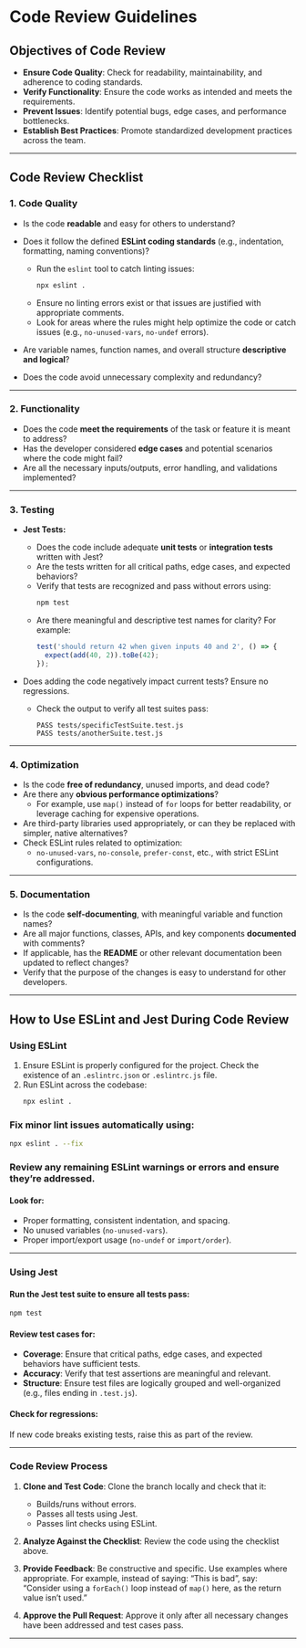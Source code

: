# Code Review Guidelines

## Objectives of Code Review
- **Ensure Code Quality**: Check for readability, maintainability, and adherence to coding standards.
- **Verify Functionality**: Ensure the code works as intended and meets the requirements.
- **Prevent Issues**: Identify potential bugs, edge cases, and performance bottlenecks.
- **Establish Best Practices**: Promote standardized development practices across the team.

---

## Code Review Checklist

### **1. Code Quality**
- Is the code **readable** and easy for others to understand?
- Does it follow the defined **ESLint coding standards** (e.g., indentation, formatting, naming conventions)?
  - Run the `eslint` tool to catch linting issues:
    ```bash
    npx eslint .
    ```
  - Ensure no linting errors exist or that issues are justified with appropriate comments.
  - Look for areas where the rules might help optimize the code or catch issues (e.g., `no-unused-vars`, `no-undef` errors).

- Are variable names, function names, and overall structure **descriptive and logical**?
- Does the code avoid unnecessary complexity and redundancy?

---

### **2. Functionality**
- Does the code **meet the requirements** of the task or feature it is meant to address?
- Has the developer considered **edge cases** and potential scenarios where the code might fail?
- Are all the necessary inputs/outputs, error handling, and validations implemented?

---

### **3. Testing**
- **Jest Tests:**
  - Does the code include adequate **unit tests** or **integration tests** written with Jest?
  - Are the tests written for all critical paths, edge cases, and expected behaviors?
  - Verify that tests are recognized and pass without errors using:
    ```bash
    npm test
    ```
  - Are there meaningful and descriptive test names for clarity?
    For example:
    ```javascript
    test('should return 42 when given inputs 40 and 2', () => {
      expect(add(40, 2)).toBe(42);
    });
    ```

- Does adding the code negatively impact current tests? Ensure no regressions.
  - Check the output to verify all test suites pass:
    ```
    PASS tests/specificTestSuite.test.js
    PASS tests/anotherSuite.test.js
    ```

---

### **4. Optimization**
- Is the code **free of redundancy**, unused imports, and dead code?
- Are there any **obvious performance optimizations**?
  - For example, use `map()` instead of `for` loops for better readability, or leverage caching for expensive operations.
- Are third-party libraries used appropriately, or can they be replaced with simpler, native alternatives?
- Check ESLint rules related to optimization:
  - `no-unused-vars`, `no-console`, `prefer-const`, etc., with strict ESLint configurations.

---

### **5. Documentation**
- Is the code **self-documenting**, with meaningful variable and function names?
- Are all major functions, classes, APIs, and key components **documented** with comments?
- If applicable, has the **README** or other relevant documentation been updated to reflect changes?
- Verify that the purpose of the changes is easy to understand for other developers.

---

## How to Use ESLint and Jest During Code Review

### **Using ESLint**
1. Ensure ESLint is properly configured for the project. Check the existence of an `.eslintrc.json` or `.eslintrc.js` file.
2. Run ESLint across the codebase:
   ```bash
   npx eslint .

### Fix minor lint issues automatically using:
```bash
npx eslint . --fix
```

### Review any remaining ESLint warnings or errors and ensure they’re addressed.

#### Look for:
- Proper formatting, consistent indentation, and spacing.
- No unused variables (`no-unused-vars`).
- Proper import/export usage (`no-undef` or `import/order`).

---

### Using Jest

#### Run the Jest test suite to ensure all tests pass:
```bash
npm test
```

#### Review test cases for:
- **Coverage**: Ensure that critical paths, edge cases, and expected behaviors have sufficient tests.
- **Accuracy**: Verify that test assertions are meaningful and relevant.
- **Structure**: Ensure test files are logically grouped and well-organized (e.g., files ending in `.test.js`).

#### Check for regressions:
If new code breaks existing tests, raise this as part of the review.

---

### Code Review Process

1. **Clone and Test Code**:
   Clone the branch locally and check that it:
   - Builds/runs without errors.
   - Passes all tests using Jest.
   - Passes lint checks using ESLint.

2. **Analyze Against the Checklist**:
   Review the code using the checklist above.

3. **Provide Feedback**:
   Be constructive and specific. Use examples where appropriate.
   For example, instead of saying: “This is bad”, say: “Consider using a `forEach()` loop instead of `map()` here, as the return value isn’t used.”

4. **Approve the Pull Request**:
   Approve it only after all necessary changes have been addressed and test cases pass.

---
